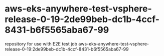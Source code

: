 # aws-eks-anywhere-test-vsphere-release-0-19-2de99beb-dc1b-4ccf-8431-b6f5565aba67-99
repository for use with E2E test job aws-eks-anywhere-test-vsphere-release-0-19:2de99beb-dc1b-4ccf-8431-b6f5565aba67-99

